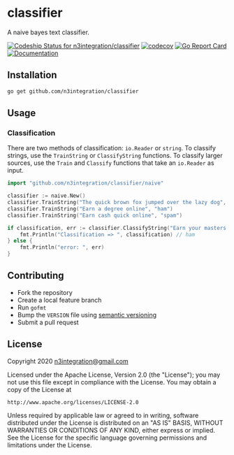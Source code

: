 # classifier
A naive bayes text classifier.

[ ![Codeship Status for n3integration/classifier](https://app.codeship.com/projects/a9a8adf0-d14a-0135-6c51-26e28af241d2/status?branch=master)](https://app.codeship.com/projects/262403)
[![codecov](https://codecov.io/gh/n3integration/classifier/branch/master/graph/badge.svg)](https://codecov.io/gh/n3integration/classifier)
[![Go Report Card](https://goreportcard.com/badge/github.com/n3integration/classifier)](https://goreportcard.com/report/github.com/n3integration/classifier)
[![Documentation](https://godoc.org/github.com/n3integration/classifier?status.svg)](http://godoc.org/github.com/n3integration/classifier)

## Installation

```bash
go get github.com/n3integration/classifier
```

## Usage

### Classification

There are two methods of classification: `io.Reader` or `string`. To classify strings, use the `TrainString` or `ClassifyString` functions. To classify larger sources, use the `Train` and `Classify` functions that take an `io.Reader` as input.

```go
import "github.com/n3integration/classifier/naive"

classifier := naive.New()
classifier.TrainString("The quick brown fox jumped over the lazy dog", "ham")
classifier.TrainString("Earn a degree online", "ham")
classifier.TrainString("Earn cash quick online", "spam")

if classification, err := classifier.ClassifyString("Earn your masters degree online"); err == nil {
    fmt.Println("Classification => ", classification) // ham
} else {
    fmt.Println("error: ", err)
}
```

## Contributing

- Fork the repository
- Create a local feature branch
- Run `gofmt`
- Bump the `VERSION` file using [semantic versioning](https://semver.org/)
- Submit a pull request

## License

Copyright 2020 n3integration@gmail.com

Licensed under the Apache License, Version 2.0 (the "License");
you may not use this file except in compliance with the License.
You may obtain a copy of the License at

    http://www.apache.org/licenses/LICENSE-2.0

Unless required by applicable law or agreed to in writing, software
distributed under the License is distributed on an "AS IS" BASIS,
WITHOUT WARRANTIES OR CONDITIONS OF ANY KIND, either express or implied.
See the License for the specific language governing permissions and
limitations under the License.
